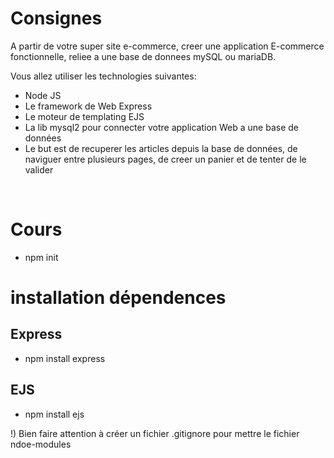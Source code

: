 # Consignes 

A partir de votre super site e-commerce, creer une application E-commerce fonctionnelle, reliee a une base de donnees mySQL ou mariaDB.

Vous allez utiliser les technologies suivantes:
- Node JS
- Le framework de Web Express 
- Le moteur de templating EJS
- La lib mysql2 pour connecter votre application Web a une base de données
- Le but est de recuperer les articles depuis la base de données, de naviguer entre plusieurs pages, de creer un panier et de tenter de le valider 

<br>

# Cours
* npm init 

# installation dépendences

## Express
- npm install express

## EJS
- npm install ejs


!) Bien faire attention à créer un fichier .gitignore pour mettre le fichier ndoe-modules